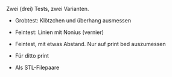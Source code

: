Zwei (drei) Tests, zwei Varianten.

* Grobtest: Klötzchen und überhang ausmessen
* Feintest: Linien mit Nonius (vernier)
* Feintest, mit etwas Abstand. Nur auf print bed auszumessen

* Für ditto print
* Als STL-Filepaare
